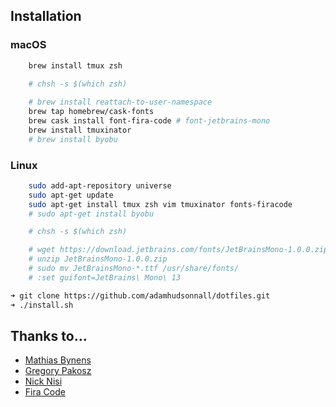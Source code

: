 ## Installation

### macOS

```bash
    brew install tmux zsh
    
    # chsh -s $(which zsh)

    # brew install reattach-to-user-namespace
    brew tap homebrew/cask-fonts
    brew cask install font-fira-code # font-jetbrains-mono
    brew install tmuxinator
    # brew install byobu
```

### Linux

```bash
    sudo add-apt-repository universe
    sudo apt-get update
    sudo apt-get install tmux zsh vim tmuxinator fonts-firacode
    # sudo apt-get install byobu

    # chsh -s $(which zsh)

    # wget https://download.jetbrains.com/fonts/JetBrainsMono-1.0.0.zip
    # unzip JetBrainsMono-1.0.0.zip
    # sudo mv JetBrainsMono-*.ttf /usr/share/fonts/
    # :set guifont=JetBrains\ Mono\ 13
```

```bash
➜ git clone https://github.com/adamhudsonnall/dotfiles.git
➜ ./install.sh
```

## Thanks to…

* [Mathias Bynens](https://github.com/mathiasbynens/dotfiles)
* [Gregory Pakosz](https://github.com/gpakosz/.tmux)
* [Nick Nisi](https://github.com/nicknisi/dotfiles)
* [Fira Code](https://github.com/tonsky/FiraCode)